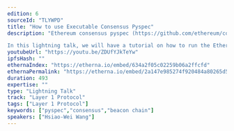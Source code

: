 ```yaml
---
edition: 6
sourceId: "TLYWPD"
title: "How to use Executable Consensus Pyspec"
description: "Ethereum consensus pyspec (https://github.com/ethereum/consensus-specs) is an executable specification that serves as a reference for consensus layer devs. It is also used for creating the test case vectors for client teams.

In this lightning talk, we will have a tutorial on how to run the Ethereum consensus pyspec. And bonus, learn how to write a test by yourself!"
youtubeUrl: "https://youtu.be/ZDUfYJkTeYw"
ipfsHash: ""
ethernaIndex: "https://etherna.io/embed/634a2f05c02259b06a2ffcfd"
ethernaPermalink: "https://etherna.io/embed/2a147e985274f920484a80265d5625de37a4c7acf33ed3ff4aa9dc037ebea41c"
duration: 493
expertise: ""
type: "Lightning Talk"
track: "Layer 1 Protocol"
tags: ["Layer 1 Protocol"]
keywords: ["pyspec","consensus","beacon chain"]
speakers: ["Hsiao-Wei Wang"]
---
```

